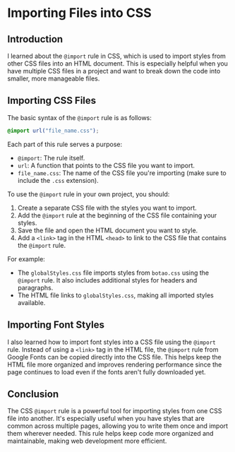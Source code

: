 # Importing Files into CSS

## Introduction
I learned about the `@import` rule in CSS, which is used to import styles from other CSS files into an HTML document. This is especially helpful when you have multiple CSS files in a project and want to break down the code into smaller, more manageable files.

## Importing CSS Files
The basic syntax of the `@import` rule is as follows:

```css
@import url("file_name.css");
```

Each part of this rule serves a purpose:

- `@import`: The rule itself.
- `url`: A function that points to the CSS file you want to import.
- `file_name.css`: The name of the CSS file you're importing (make sure to include the `.css` extension).

To use the `@import` rule in your own project, you should:
1. Create a separate CSS file with the styles you want to import.
2. Add the `@import` rule at the beginning of the CSS file containing your styles.
3. Save the file and open the HTML document you want to style.
4. Add a `<link>` tag in the HTML `<head>` to link to the CSS file that contains the `@import` rule.

For example:

- The `globalStyles.css` file imports styles from `botao.css` using the `@import` rule. It also includes additional styles for headers and paragraphs.
- The HTML file links to `globalStyles.css`, making all imported styles available.

## Importing Font Styles
I also learned how to import font styles into a CSS file using the `@import` rule. Instead of using a `<link>` tag in the HTML file, the `@import` rule from Google Fonts can be copied directly into the CSS file. This helps keep the HTML file more organized and improves rendering performance since the page continues to load even if the fonts aren't fully downloaded yet.

## Conclusion
The CSS `@import` rule is a powerful tool for importing styles from one CSS file into another. It's especially useful when you have styles that are common across multiple pages, allowing you to write them once and import them wherever needed. This rule helps keep code more organized and maintainable, making web development more efficient.